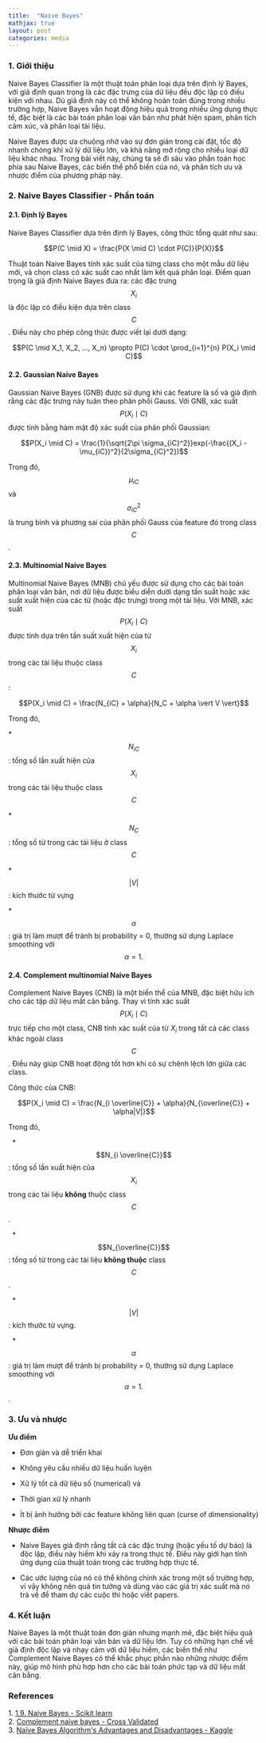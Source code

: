 ```yaml
---
title:  "Naive Bayes"
mathjax: true
layout: post
categories: media
---
```


### 1. Giới thiệu 

Naive Bayes Classifier là một thuật toán phân loại dựa trên định lý Bayes, với giả định quan trọng là các đặc trưng của dữ liệu đều độc lập có điều kiện với nhau. Dù giả định này có thể không hoàn toàn đúng trong nhiều trường hợp, Naive Bayes vẫn hoạt động hiệu quả trong nhiều ứng dụng thực tế, đặc biệt là các bài toán phân loại văn bản như phát hiện spam, phân tích cảm xúc, và phân loại tài liệu.

Naive Bayes được ưa chuộng nhờ vào sự đơn giản trong cài đặt, tốc độ nhanh chóng khi xử lý dữ liệu lớn, và khả năng mở rộng cho nhiều loại dữ liệu khác nhau. Trong bài viết này, chúng ta sẽ đi sâu vào phần toán học phía sau Naive Bayes, các biến thể phổ biến của nó, và phân tích ưu và nhược điểm của phương pháp này.

### 2. Naive Bayes Classifier - Phần toán 

#### 2.1. Định lý Bayes 

Naive Bayes Classifier dựa trên định lý Bayes, công thức tổng quát như sau:

$$P(C \mid X) = \frac{P(X \mid C) \cdot P(C)}{P(X)}$$

Thuật toán Naive Bayes tính xác suất của từng class cho một mẫu dữ liệu mới, và chọn class có xác suất cao nhất làm kết quả phân loại. Điểm quan trọng là giả định Naive Bayes đưa ra: các đặc trưng $$X_i$$ là độc lập có điều kiện dựa trên class $$C$$. Điều này cho phép công thức được viết lại dưới dạng:

$$P(C \mid X_1, X_2, ..., X_n) \propto P(C) \cdot \prod_{i=1}^{n} P(X_i \mid C)$$

#### 2.2. Gaussian Naive Bayes

Gaussian Naive Bayes (GNB) được sử dụng khi các feature là số và giả định rằng các đặc trưng này tuân theo phân phối Gauss. Với GNB, xác suất $$P(X_i \mid C)$$ được tính bằng hàm mật độ xác suất của phân phối Gaussian:

$$P(X_i \mid C) = \frac{1}{\sqrt{2\pi \sigma_{iC}^2}}exp(-\frac{(X_i - \mu_{iC})^2}{2\sigma_{iC}^2})$$

Trong đó, $$\mu_{iC}$$ và $$\sigma_{iC}^2$$ là trung bình và phương sai của phân phối Gauss của feature đó trong class $$C$$. 

#### 2.3. Multinomial Naive Bayes

Multinomial Naive Bayes (MNB) chủ yếu được sử dụng cho các bài toán phân loại văn bản, nơi dữ liệu được biểu diễn dưới dạng tần suất hoặc xác suất xuất hiện của các từ (hoặc đặc trưng) trong một tài liệu. Với MNB, xác suất $$P(X_i \mid C)$$ được tính dựa trên tần suất xuất hiện của từ $$X_i$$ trong các tài liệu thuộc class $$C$$: 

$$P(X_i \mid C) = \frac{N_{iC} + \alpha}{N_C + \alpha \vert V \vert}$$

Trong đó, 

\* $$N_{iC}$$ : tổng số lần xuất hiện của $$X_i$$ trong các tài liệu thuộc class $$C$$ 

\* $$N_C$$: tổng số từ trong các tài liệu ở class $$C$$

\* $$\vert  V \vert$$: kích thước từ vựng

\* $$\alpha$$: giá trị làm mượt để tránh bị probability = 0, thường sử dụng Laplace smoothing với $$\alpha = 1.$$

#### 2.4. Complement multinomial Naive Bayes 

Complement Naive Bayes (CNB) là một biến thể của MNB, đặc biệt hữu ích cho các tập dữ liệu mất cân bằng. Thay vì tính xác suất $$P(X_i \mid C)$$ trực tiếp cho một class, CNB tính xác suất của từ $X_i$ trong tất cả các class khác ngoài class $$C$$. Điều này giúp CNB hoạt động tốt hơn khi có sự chênh lệch lớn giữa các class.

Công thức của CNB: 

$$P(X_i \mid C) = \frac{N_{i \overline{C}} + \alpha}{N_{\overline{C}} + \alpha|V|}$$

Trong đó, 

&nbsp; \* $$N_{i \overline{C}}$$: tổng số lần xuất hiện của $$X_i$$ trong các tài liệu **không** thuộc class $$C$$.

&nbsp; \* $$N_{\overline{C}}$$: tổng số từ trong các tài liệu **không thuộc** class $$C$$.

&nbsp; \* $$\vert  V \vert$$: kích thước từ vựng.

&nbsp; \* $$\alpha$$: giá trị làm mượt để tránh bị probability = 0, thường sử dụng Laplace smoothing với $$\alpha = 1.$$.

### 3. Ưu và nhược 

**Ưu điểm** 

* Đơn giản và dễ triển khai 

* Không yêu cầu nhiều dữ liệu huấn luyện 

* Xử lý tốt cả dữ liệu số (numerical) và  

* Thời gian xử lý nhanh

* Ít bị ảnh hưởng bởi các feature không liên quan (curse of dimensionality)

**Nhược điểm**

* Naive Bayes giả định rằng tất cả các đặc trưng (hoặc yếu tố dự báo) là độc lập, điều này hiếm khi xảy ra trong thực tế. Điều này giới hạn tính ứng dụng của thuật toán trong các trường hợp thực tế.

* Các ước lượng của nó có thể không chính xác trong một số trường hợp, vì vậy không nên quá tin tưởng và dùng vào các giá trị xác suất mà nó trả về để tham dự các cuộc thi hoặc viết papers. 


### 4. Kết luận 

Naive Bayes là một thuật toán đơn giản nhưng mạnh mẽ, đặc biệt hiệu quả với các bài toán phân loại văn bản và dữ liệu lớn. Tuy có những hạn chế về giả định độc lập và nhạy cảm với dữ liệu hiếm, các biến thể như Complement Naive Bayes có thể khắc phục phần nào những nhược điểm này, giúp mô hình phù hợp hơn cho các bài toán phức tạp và dữ liệu mất cân bằng.


### References
1\. [1.9. Naive Bayes - Scikit learn][sklearn_blog]  
2\. [Complement naive bayes - Cross Validated][complement_naive_bayes]  
3\. [Naïve Bayes Algorithm's Advantages and Disadvantages - Kaggle][kaggle_sharing]

[sklearn_blog]: https://scikit-learn.org/stable/modules/naive_bayes.html
[complement_naive_bayes]: https://stats.stackexchange.com/questions/126009/complement-naive-bayes?fbclid=IwY2xjawFu5nlleHRuA2FlbQIxMAABHRLpkd8GUz2YboUH8UvGyJLjbqbFZ7MfNNNXZaTfMt81mnVjFWgz34cJvQ_aem_BrGkxexFczlf1946cjxcDg
[kaggle_sharing]: https://www.kaggle.com/discussions/getting-started/225022